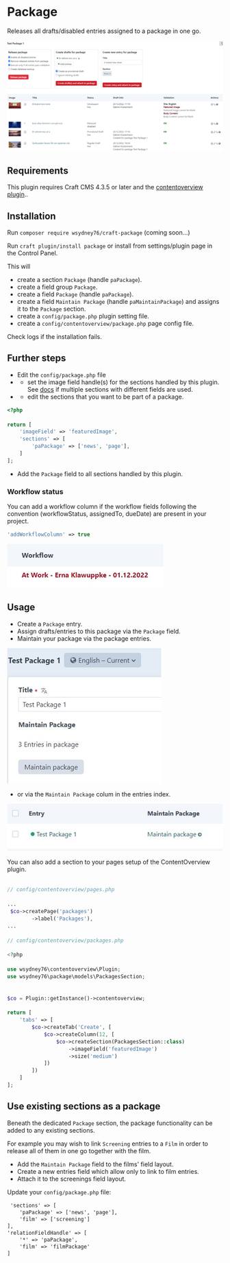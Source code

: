 # Package

Releases all drafts/disabled entries assigned to a package in one go.

![Screenshot](/images/screenshot1.jpg)

## Requirements

This plugin requires Craft CMS 4.3.5 or later and the [contentoverview plugin](https://github.com/wsydney76/craft-contentoverview)..

## Installation

Run `composer require wsydney76/craft-package` (coming soon...)

Run `craft plugin/install package` or install from settings/plugin page in the Control Panel.

This will 

* create a section `Package` (handle `paPackage`).
* create a field group `Package`.
* create a field `Package` (handle `paPackage`).
* create a field `Maintain Package` (handle `paMaintainPackage`)  and assigns it to the `Package` section.
* create a `config/package.php` plugin setting file.
* create a `config/contentoverview/package.php` page config file. 

Check logs if the installation fails.

## Further steps

* Edit the `config/package.php` file  
* * set the image field handle(s) for the sections handled by this plugin.
See [docs](https://wsydney76.github.io/craft-contentoverview/config/page-config.html#multi-section-setup) if multiple sections with different fields are used.
* * edit the sections that you want to be part of a package. 

```php
<?php

return [
    'imageField' => 'featuredImage',
    'sections' => [
        'paPackage' => ['news', 'page'],
    ]
];
```

* Add the `Package` field to all sections handled by this plugin.

### Workflow status

You can add a workflow column if the workflow fields following the convention (workflowStatus, assignedTo, dueDate) are present in your project.

```php
'addWorkflowColumn' => true
```

![Screeshot](/images/workflow.jpg)

## Usage

* Create a `Package` entry.
* Assign drafts/entries to this package via the `Package` field.
* Maintain your package via the package entries.

![Screenshot](/images/package.jpg)

* or via the `Maintain Package` colum in the entries index.

![Screenshot](/images/elementindex.jpg)  

You can also add a section to your pages setup of the ContentOverview plugin.

```php

// config/contentoverview/pages.php

...
 $co->createPage('packages')
        ->label('Packages'),
...

// config/contentoverview/packages.php

<?php

use wsydney76\contentoverview\Plugin;
use wsydney76\package\models\PackagesSection;


$co = Plugin::getInstance()->contentoverview;

return [
    'tabs' => [
        $co->createTab('Create', [
            $co->createColumn(12, [
                $co->createSection(PackagesSection::class)
                    ->imageField('featuredImage')
                    ->size('medium')
            ])
        ])
    ]
];
```

## Use existing sections as a package

Beneath the dedicated `Package` section, the package functionality can be added to any existing sections.

For example you may wish to link `Screening` entries to a `Film` in order to release all of them in one go together with the film.


* Add the `Maintain Package` field to the films' field layout.
* Create a new entries field which allow only to link to film entries.
* Attach it to the screenings field layout.

Update your `config/package.php` file:

```php{3,7}
 'sections' => [
    'paPackage' => ['news', 'page'],
    'film' => ['screening']
],
'relationFieldHandle' => [
    '*' => 'paPackage',
    'film' => 'filmPackage'
]
```

